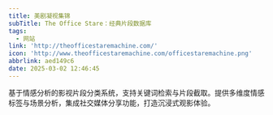 ```yaml
---
title: 美剧凝视集锦
subTitle: The Office Stare：经典片段数据库
tags:
  - 网站
link: 'http://theofficestaremachine.com/'
icon: 'http://www.theofficestaremachine.com/officestaremachine.png'
abbrlink: aed149c6
date: 2025-03-02 12:46:45
---
```


基于情感分析的影视片段分类系统，支持关键词检索与片段截取。提供多维度情感标签与场景分析，集成社交媒体分享功能，打造沉浸式观影体验。